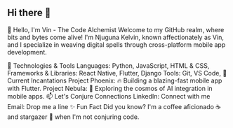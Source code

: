 ## Hi there 👋
👋 Hello, I'm Vin - The Code Alchemist
Welcome to my GitHub realm, where bits and bytes come alive! I'm Njuguna Kelvin, known affectionately as Vin, and I specialize in weaving digital spells through cross-platform mobile app development.

🚀 Technologies & Tools
Languages: Python, JavaScript, HTML & CSS, 
Frameworks & Libraries: React Native, Flutter, Django
Tools: Git, VS Code,
🌱 Current Incantations
Project Phoenix: 🔥 Building a blazing-fast mobile app with Flutter.
Project Nebula: 🌌 Exploring the cosmos of AI integration in mobile apps.
📫 Let's Conjure Connections
LinkedIn: Connect with me
Email: Drop me a line
✨ Fun Fact
Did you know? I'm a coffee aficionado ☕️ and stargazer 🌠 when I'm not conjuring code.
<!--
**NjugunaKelvin/NjugunaKelvin** is a ✨ _special_ ✨ repository because its `README.md` (this file) appears on your GitHub profile.

Here are some ideas to get you started:

- 🔭 I’m currently working on ...
- 🌱 I’m currently learning ...
- 👯 I’m looking to collaborate on ...
- 🤔 I’m looking for help with ...
- 💬 Ask me about ...
- 📫 How to reach me: ...
- 😄 Pronouns: ...
- ⚡ Fun fact: ...
-->
